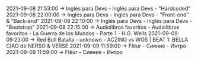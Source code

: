2021-09-08 21:53:00 -> Inglés para Devs - Inglés para Devs - "Hardcoded"
2021-09-08 22:00:00 -> Inglés para Devs - Inglés para Devs - "Front-end" & "Back-end"
2021-09-08 22:10:00 -> Inglés para Devs - Inglés para Devs - "Bootstrap"
2021-09-08 22:15:00 -> Audiolibros favoritos - Audiolibros favoritos - La Guerra de los Mundos - Parte 1 - H.G. Wells
2021-09-09 09:23:00 -> Red Bull Batalla - unknown - ACZINO vs WOS | BEAT 1: BELLA CIAO de NERSO & VERSE
2021-09-09 11:59:00 -> Flёur - Сияние - Интро
2021-09-09 11:59:00 -> Flёur - Сияние - Интро
